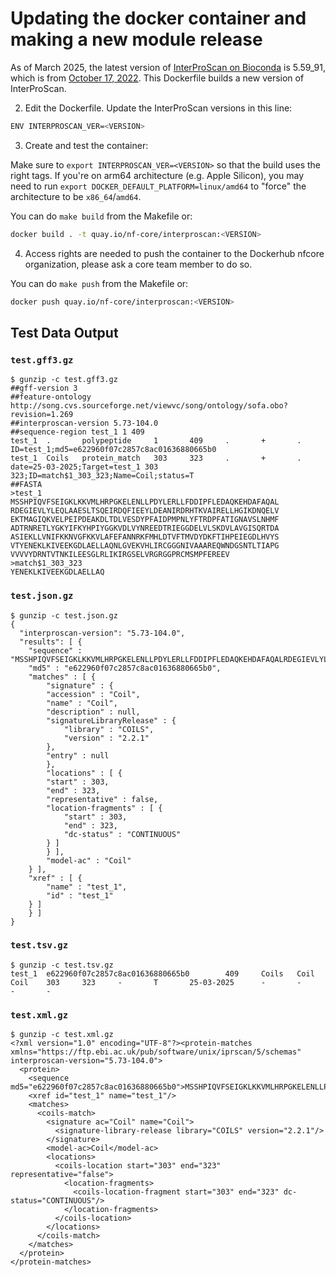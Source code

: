 # Updating the docker container and making a new module release

As of March 2025, the latest version of [InterProScan on Bioconda](https://bioconda.github.io/recipes/interproscan/README.html) is 5.59_91, which is from [October 17, 2022](https://github.com/ebi-pf-team/interproscan/releases/tag/5.59-91.0). This Dockerfile builds a new version of InterProScan.

2. Edit the Dockerfile. Update the InterProScan versions in this line:

```bash
ENV INTERPROSCAN_VER=<VERSION>
```

3. Create and test the container:

Make sure to `export INTERPROSCAN_VER=<VERSION>` so that the build uses the right tags. If you're on arm64 architecture (e.g. Apple Silicon), you may need to run `export DOCKER_DEFAULT_PLATFORM=linux/amd64` to "force" the architecture to be `x86_64`/`amd64`.

You can do `make build` from the Makefile or:

```bash
docker build . -t quay.io/nf-core/interproscan:<VERSION>
```

4. Access rights are needed to push the container to the Dockerhub nfcore organization, please ask a core team member to do so.

You can do `make push` from the Makefile or:

```bash
docker push quay.io/nf-core/interproscan:<VERSION>
```

## Test Data Output

### `test.gff3.gz`

```
$ gunzip -c test.gff3.gz
##gff-version 3
##feature-ontology http://song.cvs.sourceforge.net/viewvc/song/ontology/sofa.obo?revision=1.269
##interproscan-version 5.73-104.0
##sequence-region test_1 1 409
test_1  .       polypeptide     1       409     .       +       .       ID=test_1;md5=e622960f07c2857c8ac01636880665b0
test_1  Coils   protein_match   303     323     .       +       .       date=25-03-2025;Target=test_1 303 323;ID=match$1_303_323;Name=Coil;status=T
##FASTA
>test_1
MSSHPIQVFSEIGKLKKVMLHRPGKELENLLPDYLERLLFDDIPFLEDAQKEHDAFAQAL
RDEGIEVLYLEQLAAESLTSQEIRDQFIEEYLDEANIRDRHTKVAIRELLHGIKDNQELV
EKTMAGIQKVELPEIPDEAKDLTDLVESDYPFAIDPMPNLYFTRDPFATIGNAVSLNHMF
ADTRNRETLYGKYIFKYHPIYGGKVDLVYNREEDTRIEGGDELVLSKDVLAVGISQRTDA
ASIEKLLVNIFKKNVGFKKVLAFEFANNRKFMHLDTVFTMVDYDKFTIHPEIEGDLHVYS
VTYENEKLKIVEEKGDLAELLAQNLGVEKVHLIRCGGGNIVAAAREQWNDGSNTLTIAPG
VVVVYDRNTVTNKILEESGLRLIKIRGSELVRGRGGPRCMSMPFEREEV
>match$1_303_323
YENEKLKIVEEKGDLAELLAQ
```

### `test.json.gz`

```
$ gunzip -c test.json.gz
{
  "interproscan-version": "5.73-104.0",
  "results": [ {
    "sequence" : "MSSHPIQVFSEIGKLKKVMLHRPGKELENLLPDYLERLLFDDIPFLEDAQKEHDAFAQALRDEGIEVLYLEQLAAESLTSQEIRDQFIEEYLDEANIRDRHTKVAIRELLHGIKDNQELVEKTMAGIQKVELPEIPDEAKDLTDLVESDYPFAIDPMPNLYFTRDPFATIGNAVSLNHMFADTRNRETLYGKYIFKYHPIYGGKVDLVYNREEDTRIEGGDELVLSKDVLAVGISQRTDAASIEKLLVNIFKKNVGFKKVLAFEFANNRKFMHLDTVFTMVDYDKFTIHPEIEGDLHVYSVTYENEKLKIVEEKGDLAELLAQNLGVEKVHLIRCGGGNIVAAAREQWNDGSNTLTIAPGVVVVYDRNTVTNKILEESGLRLIKIRGSELVRGRGGPRCMSMPFEREEV",
    "md5" : "e622960f07c2857c8ac01636880665b0",
    "matches" : [ {
        "signature" : {
        "accession" : "Coil",
        "name" : "Coil",
        "description" : null,
        "signatureLibraryRelease" : {
            "library" : "COILS",
            "version" : "2.2.1"
        },
        "entry" : null
        },
        "locations" : [ {
        "start" : 303,
        "end" : 323,
        "representative" : false,
        "location-fragments" : [ {
            "start" : 303,
            "end" : 323,
            "dc-status" : "CONTINUOUS"
        } ]
        } ],
        "model-ac" : "Coil"
    } ],
    "xref" : [ {
        "name" : "test_1",
        "id" : "test_1"
    } ]
    } ]
}
```

### `test.tsv.gz`

```
$ gunzip -c test.tsv.gz
test_1  e622960f07c2857c8ac01636880665b0        409     Coils   Coil    Coil    303     323     -       T       25-03-2025      -       -       -       -
```

### `test.xml.gz`

```
$ gunzip -c test.xml.gz
<?xml version="1.0" encoding="UTF-8"?><protein-matches xmlns="https://ftp.ebi.ac.uk/pub/software/unix/iprscan/5/schemas" interproscan-version="5.73-104.0">
  <protein>
    <sequence md5="e622960f07c2857c8ac01636880665b0">MSSHPIQVFSEIGKLKKVMLHRPGKELENLLPDYLERLLFDDIPFLEDAQKEHDAFAQALRDEGIEVLYLEQLAAESLTSQEIRDQFIEEYLDEANIRDRHTKVAIRELLHGIKDNQELVEKTMAGIQKVELPEIPDEAKDLTDLVESDYPFAIDPMPNLYFTRDPFATIGNAVSLNHMFADTRNRETLYGKYIFKYHPIYGGKVDLVYNREEDTRIEGGDELVLSKDVLAVGISQRTDAASIEKLLVNIFKKNVGFKKVLAFEFANNRKFMHLDTVFTMVDYDKFTIHPEIEGDLHVYSVTYENEKLKIVEEKGDLAELLAQNLGVEKVHLIRCGGGNIVAAAREQWNDGSNTLTIAPGVVVVYDRNTVTNKILEESGLRLIKIRGSELVRGRGGPRCMSMPFEREEV</sequence>
    <xref id="test_1" name="test_1"/>
    <matches>
      <coils-match>
        <signature ac="Coil" name="Coil">
          <signature-library-release library="COILS" version="2.2.1"/>
        </signature>
        <model-ac>Coil</model-ac>
        <locations>
          <coils-location start="303" end="323" representative="false">
            <location-fragments>
              <coils-location-fragment start="303" end="323" dc-status="CONTINUOUS"/>
            </location-fragments>
          </coils-location>
        </locations>
      </coils-match>
    </matches>
  </protein>
</protein-matches>
```
